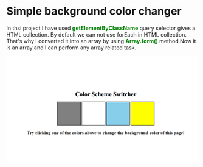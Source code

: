 # Simple background color changer


In thsi project I have used  <b style="color:green">getElementByClassName</b> query selector gives a HTML collection. By default we can not use forEach
in HTML collection. That's why I converted it into an array by using <b style="color:green">Array.form()</b> method.Now it is an array and I can perform any array related task.

![this image demonstrate how the landign page look](images/landing-page.png)

